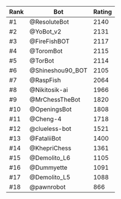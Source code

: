 Rank|Bot|Rating
---|---|---
#1|@ResoluteBot|2140
#2|@YoBot_v2|2131
#3|@FireFishBOT|2117
#4|@ToromBot|2115
#5|@TorBot|2114
#6|@Shineshou90_BOT|2105
#7|@RaspFish|2064
#8|@Nikitosik-ai|1966
#9|@MrChessTheBot|1820
#10|@OpeningsBot|1808
#11|@Cheng-4|1718
#12|@clueless-bot|1521
#13|@FataliiBot|1400
#14|@KhepriChess|1361
#15|@Demolito_L6|1105
#16|@Dummyette|1091
#17|@Demolito_L5|1088
#18|@pawnrobot|866
